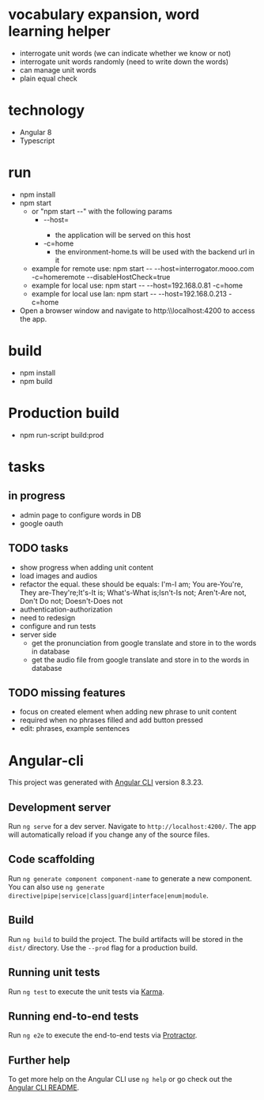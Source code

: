 # vocabulary expansion, word learning helper

 - interrogate unit words (we can indicate whether we know or not)
 - interrogate unit words randomly (need to write down the words)
 - can manage unit words
 - plain equal check

# technology

 - Angular 8
 - Typescript
 
# run

 - npm install
 - npm start
   - or "npm start --" with the following params
     - --host=<host>
       - the application will be served on this host
     - -c=home
       - the environment-home.ts will be used with the backend url in it
   - example for remote use: npm start -- --host=interrogator.mooo.com -c=homeremote --disableHostCheck=true
   - example for local use: npm start -- --host=192.168.0.81 -c=home
   - example for local use lan: npm start -- --host=192.168.0.213 -c=home
 - Open a browser window and navigate to http:\\\\localhost:4200 to access the app.

# build

 - npm install
 - npm build
 
# Production build

 - npm run-script build:prod

# tasks

## in progress

 - admin page to configure words in DB
 - google oauth
 
## TODO tasks
 - show progress when adding unit content
 - load images and audios
 - refactor the equal. these should be equals: I'm-I am; You are-You're, They are-They're;It's-It is; What's-What is;Isn't-Is not; Aren't-Are not, Don't Do not; Doesn't-Does not
 - authentication-authorization
 - need to redesign
 - configure and run tests
 - server side 
   - get the pronunciation from google translate and store in to the words in database
   - get the audio file from google translate and store in to the words in database

## TODO missing features

 - focus on created element when adding new phrase to unit content
 - required when no phrases filled and add button pressed
 - edit: phrases, example sentences

# Angular-cli

This project was generated with [Angular CLI](https://github.com/angular/angular-cli) version 8.3.23.

## Development server

Run `ng serve` for a dev server. Navigate to `http://localhost:4200/`. The app will automatically reload if you change any of the source files.

## Code scaffolding

Run `ng generate component component-name` to generate a new component. You can also use `ng generate directive|pipe|service|class|guard|interface|enum|module`.

## Build

Run `ng build` to build the project. The build artifacts will be stored in the `dist/` directory. Use the `--prod` flag for a production build.

## Running unit tests

Run `ng test` to execute the unit tests via [Karma](https://karma-runner.github.io).

## Running end-to-end tests

Run `ng e2e` to execute the end-to-end tests via [Protractor](http://www.protractortest.org/).

## Further help

To get more help on the Angular CLI use `ng help` or go check out the [Angular CLI README](https://github.com/angular/angular-cli/blob/master/README.md).
